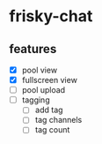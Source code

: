 # frisky-chat

## features

- [x] pool view
- [x] fullscreen view
- [ ] pool upload
- [ ] tagging
  - [ ] add tag
  - [ ] tag channels
  - [ ] tag count

